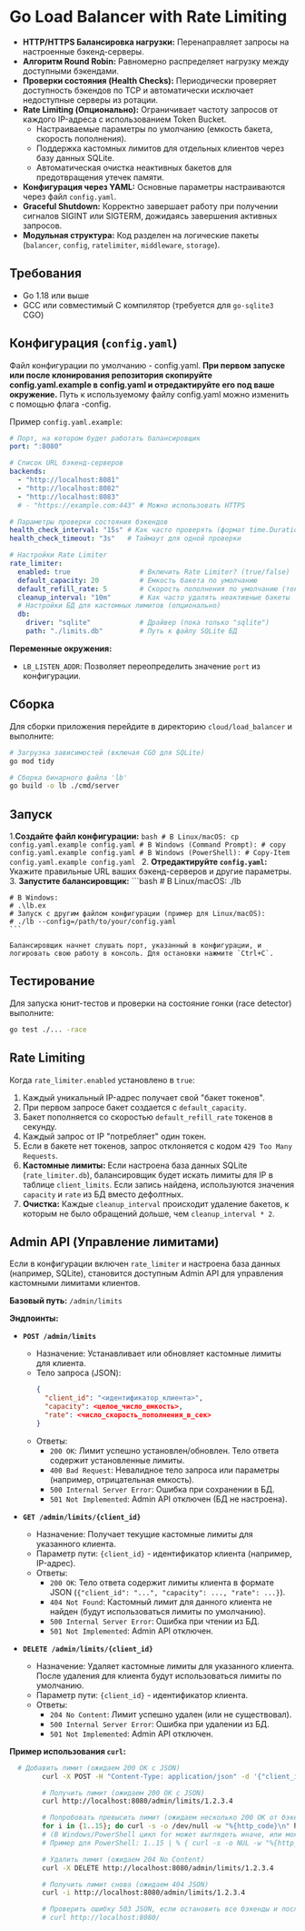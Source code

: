 # Go Load Balancer with Rate Limiting


*   **HTTP/HTTPS Балансировка нагрузки:** Перенаправляет запросы на настроенные бэкенд-серверы.
*   **Алгоритм Round Robin:** Равномерно распределяет нагрузку между доступными бэкендами.
*   **Проверки состояния (Health Checks):** Периодически проверяет доступность бэкендов по TCP и автоматически исключает недоступные серверы из ротации.
*   **Rate Limiting (Опционально):** Ограничивает частоту запросов от каждого IP-адреса с использованием Token Bucket.
    *   Настраиваемые параметры по умолчанию (емкость бакета, скорость пополнения).
    *   Поддержка кастомных лимитов для отдельных клиентов через базу данных SQLite.
    *   Автоматическая очистка неактивных бакетов для предотвращения утечек памяти.
*   **Конфигурация через YAML:** Основные параметры настраиваются через файл `config.yaml`.
*   **Graceful Shutdown:** Корректно завершает работу при получении сигналов SIGINT или SIGTERM, дожидаясь завершения активных запросов.
*   **Модульная структура:** Код разделен на логические пакеты (`balancer`, `config`, `ratelimiter`, `middleware`, `storage`).

## Требования

*   Go 1.18 или выше
*   GCC или совместимый C компилятор (требуется для `go-sqlite3` CGO)

## Конфигурация (`config.yaml`)

Файл конфигурации по умолчанию - config.yaml. **При первом запуске или после клонирования репозитория скопируйте config.yaml.example в config.yaml и отредактируйте его под ваше окружение.** Путь к используемому файлу config.yaml можно изменить с помощью флага -config.

Пример `config.yaml.example`:

```yaml
# Порт, на котором будет работать балансировщик
port: ":8080"

# Список URL бэкенд-серверов
backends:
  - "http://localhost:8081"
  - "http://localhost:8082"
  - "http://localhost:8083"
  # - "https://example.com:443" # Можно использовать HTTPS

# Параметры проверки состояния бэкендов
health_check_interval: "15s" # Как часто проверять (формат time.Duration)
health_check_timeout: "3s"   # Таймаут для одной проверки

# Настройки Rate Limiter
rate_limiter:
  enabled: true                 # Включить Rate Limiter? (true/false)
  default_capacity: 20          # Емкость бакета по умолчанию
  default_refill_rate: 5        # Скорость пополнения по умолчанию (токенов/сек)
  cleanup_interval: "10m"       # Как часто удалять неактивные бакеты
  # Настройки БД для кастомных лимитов (опционально)
  db:
    driver: "sqlite"            # Драйвер (пока только "sqlite")
    path: "./limits.db"         # Путь к файлу SQLite БД
```

**Переменные окружения:**

*   `LB_LISTEN_ADDR`: Позволяет переопределить значение `port` из конфигурации.

## Сборка

Для сборки приложения перейдите в директорию `cloud/load_balancer` и выполните:

```bash
# Загрузка зависимостей (включая CGO для SQLite)
go mod tidy

# Сборка бинарного файла 'lb'
go build -o lb ./cmd/server
```

## Запуск

 1.**Создайте файл конфигурации:**
    ```bash
    # В Linux/macOS:
    cp config.yaml.example config.yaml
    # В Windows (Command Prompt):
    # copy config.yaml.example config.yaml
    # В Windows (PowerShell):
    # Copy-Item config.yaml.example config.yaml
    ```
2.  **Отредактируйте `config.yaml`:** Укажите правильные URL ваших бэкенд-серверов и другие     параметры.
3.  **Запустите балансировщик:**
    ```bash
    # В Linux/macOS:
    ./lb

    # В Windows:
    # .\lb.ex
    # Запуск с другим файлом конфигурации (пример для Linux/macOS):
    # ./lb --config=/path/to/your/config.yaml
    ```

    Балансировщик начнет слушать порт, указанный в конфигурации, и логировать свою работу в консоль. Для остановки нажмите `Ctrl+C`.

## Тестирование

Для запуска юнит-тестов и проверки на состояние гонки (race detector) выполните:

```bash
go test ./... -race
```

## Rate Limiting

Когда `rate_limiter.enabled` установлено в `true`:

1.  Каждый уникальный IP-адрес получает свой "бакет токенов".
2.  При первом запросе бакет создается с `default_capacity`.
3.  Бакет пополняется со скоростью `default_refill_rate` токенов в секунду.
4.  Каждый запрос от IP "потребляет" один токен.
5.  Если в бакете нет токенов, запрос отклоняется с кодом `429 Too Many Requests`.
6.  **Кастомные лимиты:** Если настроена база данных SQLite (`rate_limiter.db`), балансировщик будет искать лимиты для IP в таблице `client_limits`. Если запись найдена, используются значения `capacity` и `rate` из БД вместо дефолтных.
7.  **Очистка:** Каждые `cleanup_interval` происходит удаление бакетов, к которым не было обращений дольше, чем `cleanup_interval * 2`.

## Admin API (Управление лимитами)

Если в конфигурации включен `rate_limiter` и настроена база данных (например, SQLite), становится доступным Admin API для управления кастомными лимитами клиентов.

**Базовый путь:** `/admin/limits`

**Эндпоинты:**

*   **`POST /admin/limits`**
    *   Назначение: Устанавливает или обновляет кастомные лимиты для клиента.
    *   Тело запроса (JSON):
        ```json
        {
          "client_id": "<идентификатор_клиента>",
          "capacity": <целое_число_емкость>,
          "rate": <число_скорость_пополнения_в_сек>
        }
        ```
    *   Ответы:
        *   `200 OK`: Лимит успешно установлен/обновлен. Тело ответа содержит установленные лимиты.
        *   `400 Bad Request`: Невалидное тело запроса или параметры (например, отрицательная емкость).
        *   `500 Internal Server Error`: Ошибка при сохранении в БД.
        *   `501 Not Implemented`: Admin API отключен (БД не настроена).

*   **`GET /admin/limits/{client_id}`**
    *   Назначение: Получает текущие кастомные лимиты для указанного клиента.
    *   Параметр пути: `{client_id}` - идентификатор клиента (например, IP-адрес).
    *   Ответы:
        *   `200 OK`: Тело ответа содержит лимиты клиента в формате JSON (`{"client_id": "...", "capacity": ..., "rate": ...}`).
        *   `404 Not Found`: Кастомный лимит для данного клиента не найден (будут использоваться лимиты по умолчанию).
        *   `500 Internal Server Error`: Ошибка при чтении из БД.
        *   `501 Not Implemented`: Admin API отключен.

*   **`DELETE /admin/limits/{client_id}`**
    *   Назначение: Удаляет кастомные лимиты для указанного клиента. После удаления для клиента будут использоваться лимиты по умолчанию.
    *   Параметр пути: `{client_id}` - идентификатор клиента.
    *   Ответы:
        *   `204 No Content`: Лимит успешно удален (или не существовал).
        *   `500 Internal Server Error`: Ошибка при удалении из БД.
        *   `501 Not Implemented`: Admin API отключен.

**Пример использования `curl`:**

```bash
  # Добавить лимит (ожидаем 200 OK с JSON)
        curl -X POST -H "Content-Type: application/json" -d '{"client_id":"1.2.3.4", "capacity":10, "rate":1}' http://localhost:8080/admin/limits

        # Получить лимит (ожидаем 200 OK с JSON)
        curl http://localhost:8080/admin/limits/1.2.3.4

        # Попробовать превысить лимит (ожидаем несколько 200 OK от бэкенда, затем 429 JSON)
        for i in {1..15}; do curl -s -o /dev/null -w "%{http_code}\n" http://localhost:8080/ -A "Client1.2.3.4"; done 
        # (В Windows/PowerShell цикл for может выглядеть иначе, или можно просто запустить curl много раз вручную)
        # Пример для PowerShell: 1..15 | % { curl -s -o NUL -w "%{http_code}`n" http://localhost:8080/ -UserAgent "Client1.2.3.4" }

        # Удалить лимит (ожидаем 204 No Content)
        curl -X DELETE http://localhost:8080/admin/limits/1.2.3.4

        # Получить лимит снова (ожидаем 404 JSON)
        curl -i http://localhost:8080/admin/limits/1.2.3.4 

        # Проверить ошибку 503 JSON, если остановить все бэкенды и послать запрос на /
        # curl http://localhost:8080/
